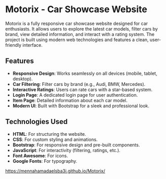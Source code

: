 # Motorix - Car Showcase Website

Motorix is a fully responsive car showcase website designed for car enthusiasts. It allows users to explore the latest car models, filter cars by brand, view detailed information, and interact with a rating system. The project is built using modern web technologies and features a clean, user-friendly interface.

## Features

- **Responsive Design**: Works seamlessly on all devices (mobile, tablet, desktop).
- **Car Filtering**: Filter cars by brand (e.g., Audi, BMW, Mercedes).
- **Interactive Ratings**: Users can rate cars with a star-based system.
- **Login Page**: A dedicated login page for user authentication.
- **Item Page**: Detailed information about each car model.
- **Modern UI**: Built with Bootstrap for a sleek and professional look.

## Technologies Used

- **HTML**: For structuring the website.
- **CSS**: For custom styling and animations.
- **Bootstrap**: For responsive design and pre-built components.
- **JavaScript**: For interactivity (filtering, ratings, etc.).
- **Font Awesome**: For icons.
- **Google Fonts**: For typography.

https://mennahamadaelsba3i.github.io/Motorix/
